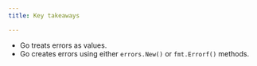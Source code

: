 ```yaml
---
title: Key takeaways

---
```

<!--Key takeaways-->

- Go treats errors as values.
- Go creates errors using either `errors.New()` or `fmt.Errorf()` methods.

